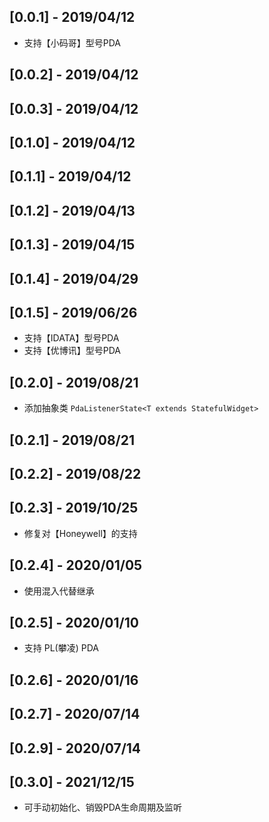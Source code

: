 ## [0.0.1] - 2019/04/12
- 支持【小码哥】型号PDA
## [0.0.2] - 2019/04/12
## [0.0.3] - 2019/04/12
## [0.1.0] - 2019/04/12
## [0.1.1] - 2019/04/12
## [0.1.2] - 2019/04/13
## [0.1.3] - 2019/04/15
## [0.1.4] - 2019/04/29
## [0.1.5] - 2019/06/26
- 支持【IDATA】型号PDA
- 支持【优博讯】型号PDA
## [0.2.0] - 2019/08/21
- 添加抽象类 `PdaListenerState<T extends StatefulWidget>`
## [0.2.1] - 2019/08/21
## [0.2.2] - 2019/08/22
## [0.2.3] - 2019/10/25
- 修复对【Honeywell】的支持
## [0.2.4] - 2020/01/05
- 使用混入代替继承
## [0.2.5] - 2020/01/10
- 支持 PL(攀凌) PDA
## [0.2.6] - 2020/01/16
## [0.2.7] - 2020/07/14
## [0.2.9] - 2020/07/14
## [0.3.0] - 2021/12/15
- 可手动初始化、销毁PDA生命周期及监听
